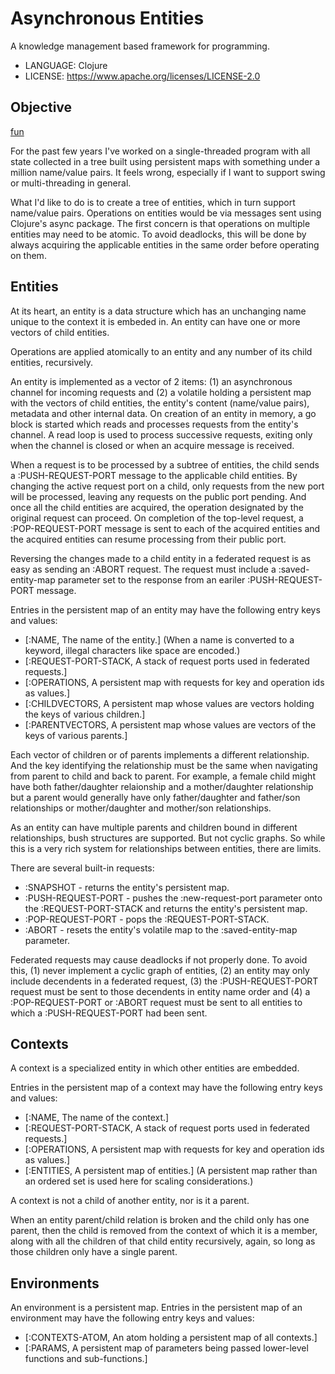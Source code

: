 # Asynchronous Entities

A knowledge management based framework for programming.

* LANGUAGE: Clojure
* LICENSE: https://www.apache.org/licenses/LICENSE-2.0

## Objective

[fun](ae-vault/0000-asynchronousEntities.md)


For the past few years I've worked on a single-threaded program with all state collected
in a tree built using persistent maps with something under a million name/value pairs. 
It feels wrong, especially if I want to support swing or multi-threading in general.

What I'd like to do is to create a tree of entities, which in turn support name/value pairs.
Operations on entities would be via messages sent using Clojure's async package. The first concern
is that operations on multiple entities may need to be atomic. To avoid deadlocks, this will be done
by always acquiring the applicable entities in the same order before operating on them.

## Entities

At its heart, an entity is a data structure which has an unchanging name unique to the context it is embeded in. 
An entity can have one or more vectors of child entities. 

Operations are applied atomically to an entity and any number of its child entities, recursively.

An entity is implemented as a vector of 2 items: (1) an asynchronous channel for incoming requests and (2) a volatile 
holding a persistent map with the vectors of 
child entities, the entity's content (name/value pairs), metadata and other internal data.
On creation of an entity in memory, a go block is started which reads and processes requests from the entity's channel. 
A read loop is used to process successive
requests, exiting only when the channel is closed or when an acquire message is received.

When a request is to be processed by a subtree of entities, the child sends a :PUSH-REQUEST-PORT message to the 
applicable child entities. 
By changing the active request port on a child, only requests from the new port will be processed, leaving any 
requests on the public port pending.
And once all the child entities are acquired, the operation designated by the original request can proceed.
On completion of the top-level request, a :POP-REQUEST-PORT message is sent to each of the acquired 
entities and the acquired entities can resume processing from their public port.

Reversing the changes made to a child entity in a federated request is as easy as sending an :ABORT request.
The request must include a :saved-entity-map parameter set to the response from an eariler :PUSH-REQUEST-PORT message.

Entries in the persistent map of an entity may have the following entry keys and values:

* [:NAME, The name of the entity.]
  (When a name is converted to a keyword, illegal characters like space are encoded.)
* [:REQUEST-PORT-STACK, A stack of request ports used in federated requests.]
* [:OPERATIONS, A persistent map with requests for key and operation ids as values.]
* [:CHILDVECTORS, A persistent map whose values are vectors holding the keys of various children.]
* [:PARENTVECTORS, A persistent map whose values are vectors of the keys of various parents.]

Each vector of children or of parents implements a different relationship. And the key identifying
the relationship must be the same when navigating from parent to child and back to parent.
For example, a female child might have both father/daughter relaionship and a mother/daughter relationship but
a parent would generally have only father/daughter and father/son relationships or mother/daughter
and mother/son relationships.

As an entity can have multiple parents and children bound in different relationships, bush
structures are supported. But not cyclic graphs. So while this is a very rich 
system for relationships between entities, there are limits.

There are several built-in requests:
* :SNAPSHOT - returns the entity's persistent map.
* :PUSH-REQUEST-PORT - pushes the :new-request-port parameter onto the :REQUEST-PORT-STACK and returns the entity's persistent map.
* :POP-REQUEST-PORT - pops the :REQUEST-PORT-STACK.
* :ABORT - resets the entity's volatile map to the :saved-entity-map parameter.

Federated requests may cause deadlocks if not properly done. To avoid this, 
(1) never implement a cyclic graph of entities, 
(2) an entity may only include decendents in a federated request,
(3) the :PUSH-REQUEST-PORT request must be sent to those decendents in entity name order and
(4) a :POP-REQUEST-PORT or :ABORT request must be sent to all entities to which a :PUSH-REQUEST-PORT had been sent.

## Contexts

A context is a specialized entity in which other entities are embedded.

Entries in the persistent map of a context may have the following entry keys and values:

* [:NAME, The name of the context.]
* [:REQUEST-PORT-STACK, A stack of request ports used in federated requests.]
* [:OPERATIONS, A persistent map with requests for key and operation ids as values.]
* [:ENTITIES, A persistent map of entities.]
  (A persistent map rather than an ordered set is used here for scaling considerations.)

A context is not a child of another entity, nor is it a parent.

When an entity parent/child relation is broken and the child only has one parent, 
then the child is removed from the context of which it is a member, 
along with all the children of that child entity recursively, 
again, so long as those children only have a single parent.

## Environments

An environment is a persistent map. 
Entries in the persistent map of an environment may have the following entry keys and values:

* [:CONTEXTS-ATOM, An atom holding a persistent map of all contexts.]
* [:PARAMS, A persistent map of parameters being passed lower-level functions and sub-functions.]
